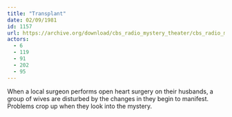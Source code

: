 ```yaml
---
title: "Transplant"
date: 02/09/1981
id: 1157
url: https://archive.org/download/cbs_radio_mystery_theater/cbs_radio_mystery_theater-1151-1200.zip/cbs_radio_mystery_theater-1151-1200%2Fcbsrmt_1157_transplant.mp3
actors:
  - 6
  - 119
  - 91
  - 202
  - 95
---
```

When a local surgeon performs open heart surgery on their husbands, a group of wives are disturbed by the changes in they begin to manifest. Problems crop up when they look into the mystery.